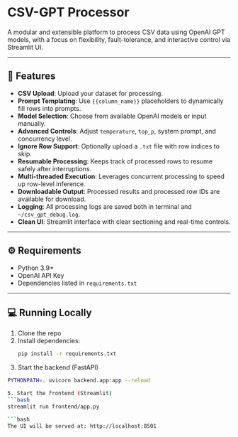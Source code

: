 # CSV-GPT Processor

A modular and extensible platform to process CSV data using OpenAI GPT models, with a focus on flexibility, fault-tolerance, and interactive control via Streamlit UI.

---

## 🚀 Features

- **CSV Upload**: Upload your dataset for processing.
- **Prompt Templating**: Use `{{column_name}}` placeholders to dynamically fill rows into prompts.
- **Model Selection**: Choose from available OpenAI models or input manually.
- **Advanced Controls**: Adjust `temperature`, `top_p`, system prompt, and concurrency level.
- **Ignore Row Support**: Optionally upload a `.txt` file with row indices to skip.
- **Resumable Processing**: Keeps track of processed rows to resume safely after interruptions.
- **Multi-threaded Execution**: Leverages concurrent processing to speed up row-level inference.
- **Downloadable Output**: Processed results and processed row IDs are available for download.
- **Logging**: All processing logs are saved both in terminal and `~/csv_gpt_debug.log`.
- **Clean UI**: Streamlit interface with clear sectioning and real-time controls.


---

## ⚙️ Requirements

- Python 3.9+
- OpenAI API Key
- Dependencies listed in `requirements.txt`

---

## 💻 Running Locally

1. Clone the repo
2. Install dependencies:
   ```bash
   pip install -r requirements.txt

4. Start the backend (FastAPI)
```bash
PYTHONPATH=. uvicorn backend.app:app --reload

5. Start the frontend (Streamlit)
```bash
streamlit run frontend/app.py

```bash
The UI will be served at: http://localhost:8501

